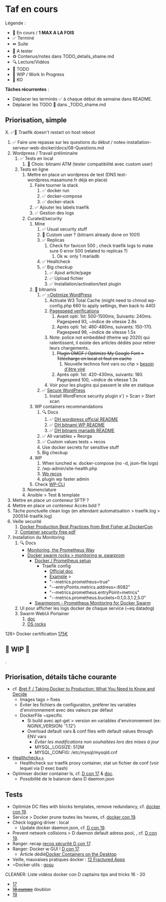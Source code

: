 # Taf en cours

Légende :

- 🚀  En cours / **1 MAX A LA FOIS**
- ✅  Terminé
- ⏩  Suite
- 📌  A tester
- ♻️  Contenus/notes dans TODO_details_shame.md
- 🔍  Lecture/Vidéos
- 🌱  TODO
- 🚧  WIP / Work In Progress
- 💩  KO

**Tâches récurrentes** :

- Déplacer les terminés ✅ à chaque début de semaine dans README.
- Déplacer les TODO 🌱 dans _TODO_shame.md

## Priorisation, simple

X. ✅🐛 Traefik doesn't restart on host reboot

1. ✅ Faire une repasse sur les questions du début / notes-installation-serveur-web-docker/docs/08-Questions.md
2. Wordpress / Travail préliminaire
   1. ✅ Tests en local
      1. 📌 Choix: bitnami ATM (tester compatibilité avec custom user)
   2. Tests en ligne
      1. Mettre en place un wordpress de test (DNS test-wordpress.masamune.fr déjà en place)
         1. Faire tourner la stack
            1. ✅ docker run
            2. ✅ docker-compose
            3. ✅ docker-stack
         2. ✅ Ajouter les labels traefik
         3. ✅ Gestion des logs
      2. Curated/security
         1. Mine
            1. ✅ Usual security stuff
            2. 🌱 Custom user ? (bitnami already done on 1001)
            3. ✅ Replicas
               1. Check for favicon 500 ; check traefik logs to make sure 0 error 500 (related to replicas ?)
                  1. Ok w. only 1 mariadb
            4. ✅ Healtcheck
            5. ✅ Big checkup
               1. ✅ Ajout article/page
               2. ✅ Upload fichier
               3. ✅ Installation/activation/test plugin
         2. 🚀 bitnamis
            1. ✅ [~Optimize WordPress](https://docs.bitnami.com/bch/apps/wordpress/troubleshooting/optimize-bitnami-wordpress/)
               1. Activate W3 Total Cache (might need to chmod wp-config.php 660 to apply settings, then back to 440)
               2. [Pagespeed verifications](https://developers.google.com/speed/pagespeed/insights/?hl=fr&url=https%3A%2F%2Ftest-wordpress.masamune.fr%2F)
                  1. Avant opti: 1st: 500-1500ms, Suivants: 240ms. Pagespeed 93, ~indice de vitesse 2.8s
                  2. Après opti: 1st: 460-480ms, suivants: 150-170. Pagespeed 99, ~indice de vitesse 1.5s
               3. Note: police not embedded (theme wp 2020) qui ralentissent, il existe des articles dédiés pour retirer leurs chargements..
                  1. ~~Plugin OMGF / Optimize My Google Font > Télécharge en local et fout en cache~~
                     1. Nouvelle technos font vars ou chp > [besoin d'être viré](https://ryandaniels.ca/blog/set-up-customize-wordpress-twenty-twenty/#Delete-embedded-fonts)
                  2. Après opti: 1st: 420-430ms, suivants: 180. Pagespeed 100, ~indice de vitesse 1.3s
               4. Voir pour les plugins qui passent le site en statique
            2. ✅  [Secure WordPress](https://docs.bitnami.com/bch/apps/wordpress/troubleshooting/enforce-security/)
               1. Install WordFence security plugin x') > Scan > Start scan
         3. WP containers recommandations
            1. 🔍 Docs
               1. ✅ [DH wordpress official README](https://hub.docker.com/_/wordpress/)
               2. ✅ [DH bitnami WP README](https://hub.docker.com/r/bitnami/wordpress/)
               3. ✅ [DH bitnami mariadb README](https://hub.docker.com/r/bitnami/mariadb/)
            2. ✅ All variables + Reorga
            3. ✅ Custom values tests + recos
            4. Use docker secrets for sensitive stuff
            5. Big checkup
         4. WP
            1. When lunched w. docker-compose (no -d, json-file logs)
            2. /wp-admin/site-health.php
            3. [Wp recos](https://make.wordpress.org/hosting/handbook/handbook/server-environment/#php-extensions)
            4. plugin wp faster admin
         5. Check [WP-CLI](https://make.wordpress.org/cli/handbook/config/)
      3. Nomenclature
      4. Ansible > Test & template
3. Mettre en place un conteneur SFTP ?
4. Mettre en place un conteneur Accès bdd ?
5. Tâche ponctuelle clean logs (en attendant automatisation > traefik.log > 200514-traefik.log)
6. Veille securité
   1. [Docker Production Best Practices from Bret Fisher at DockerCon](https://www.youtube.com/watch?v=V4f_sHTzvCI)
   2. [Container security free pdf](http://containersecurity.tech/)
7. Installation du Monitoring
   1. 🔍 Docs
      - [Monitoring, the Prometheus Way](https://www.youtube.com/watch?v=PDxcEzu62jk)
      - [Docker swarm rocks > monitoring w. swarprom](https://dockerswarm.rocks/swarmprom/)
        - [Docker / Prometheus setup](https://docs.docker.com/config/daemon/prometheus/)
          - Traefik config
            - [Official doc](https://docs.traefik.io/observability/metrics/prometheus/)
            - [Example](https://community.containo.us/t/502-bad-gateway-solved/2947) >
            - "--metrics.prometheus=true"
            - "--entryPoints.metrics.address=:8082"
            - "--metrics.prometheus.entryPoint=metrics"
            - "--metrics.prometheus.buckets=0.1,0.3,1.2,5.0"
        - [Swarmprom - Prometheus Monitoring for Docker Swarm](https://www.weave.works/blog/swarmprom-prometheus-monitoring-for-docker-swarm)
   2. UI pour afficher les logs docker de chaque service (~eq datadog)
   3. Swarm WebUi Portainer
      1. [doc](https://portainer.readthedocs.io/en/stable/deployment.html)
      2. [DS rocks](https://dockerswarm.rocks/portainer/)

128> Docker certification [175€](https://success.docker.com/certification)

## 🚧 WIP 🚧

.

## Priorisation, détails tâche courante

- cf. [Bret F / Taking Docker to Production: What You Need to Know and Decide](https://youtu.be/6jT83lT6TU8?t=781)
  - Images tags > fixes
  - Éviter les fichiers de configuration, préférer les variables d'environnement avec des valeurs par défaut
  - DockerFile ~specific
    - Si build avec apt-get > version en variables d'environnement (ex: NGINX_VERSION: '1.12')
    - Overload default vars & conf files with default values through ENV vars
      - *Éviter les modifications non souhaitées lors des mises à jour*
      - MYSQL_LOGSIZE: 512M
      - MYSQL_CONFIG: /etc/mysql/mysqld.cnf
- [Healthcheck++](https://blog.sixeyed.com/docker-healthchecks-why-not-to-use-curl-or-iwr/)
  - Healthcheck sur traefik proxy container, stat un fichier de conf (voir lequel via D exec bash)
- Optimiser docker container ls, cf. [D con 17](https://youtu.be/1vgi51f0tCk?t=227) & [doc](https://docs.docker.com/engine/reference/commandline/ps/#formatting).
  - Possibilité de le balancer dans D daemon.json

## Tests

- Optimize DC files with blocks templates, remove redundancy, cf. [docker con 19](https://youtu.be/woBI466WMR8?t=481).
- Service > Docker prune toutes les heures, cf. [docker con 19](https://youtu.be/woBI466WMR8?t=209).
- Check logging driver : local
  - Update docker daemon.json, cf. [D con 19](https://youtu.be/woBI466WMR8?t=537).
- Prevent network collisions > D daemon default adress pool, , cf. [D con 19](https://youtu.be/woBI466WMR8?t=657).
- Ranger: recap [recos sécurité D con 17](https://youtu.be/1vgi51f0tCk?t=1671).
- Ranger: Docker w GUI ! [D con 17](https://youtu.be/1vgi51f0tCk?t=2117).
  - Article dédié[Docker Containers on the Desktop](https://blog.jessfraz.com/post/docker-containers-on-the-desktop/)
- Veille, mauvaises pratiques docker : [12 Fractured Apps](https://medium.com/@kelseyhightower/12-fractured-apps-1080c73d481c)
- ~Docker utils : [gosu](https://github.com/tianon/gosu)

CLEANER: Liste vidéos docker con D captains tips and tricks 16 - 20

- [17](https://youtu.be/1vgi51f0tCk?t=227)
- ~~[18 europe](https://www.youtube.com/watch?v=fdB31LScQzY)~~ doublon
- [19](https://youtu.be/woBI466WMR8?t=657)
